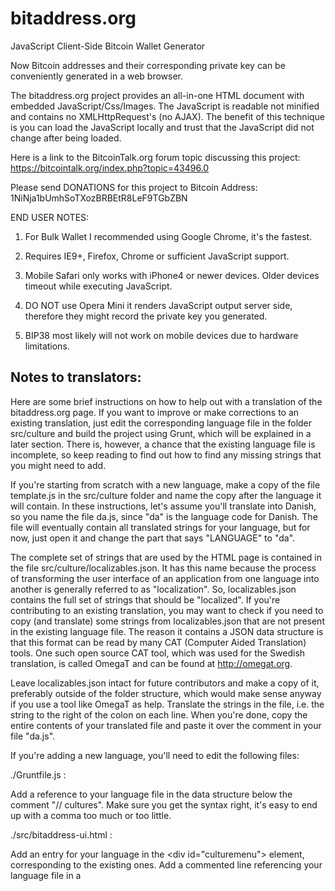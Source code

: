 # bitaddress.org
JavaScript Client-Side Bitcoin Wallet Generator

Now Bitcoin addresses and their corresponding private key can be conveniently
generated in a web browser.

The bitaddress.org project provides an all-in-one HTML document with embedded
JavaScript/Css/Images. The JavaScript is readable not minified and contains no
XMLHttpRequest's (no AJAX). The benefit of this technique is you can load the
JavaScript locally and trust that the JavaScript did not change after being
loaded.

Here is a link to the BitcoinTalk.org forum topic discussing this project:
https://bitcointalk.org/index.php?topic=43496.0


Please send DONATIONS for this project to Bitcoin Address:
1NiNja1bUmhSoTXozBRBEtR8LeF9TGbZBN


END USER NOTES:

 1) For Bulk Wallet I recommended using Google Chrome, it's the fastest.

 2) Requires IE9+, Firefox, Chrome or sufficient JavaScript support.

 3) Mobile Safari only works with iPhone4 or newer devices.
    Older devices timeout while executing JavaScript.

 4) DO NOT use Opera Mini it renders JavaScript output server side, therefore
    they might record the private key you generated.

 5) BIP38 most likely will not work on mobile devices due to hardware limitations.

Notes to translators:
---------------------------------------
Here are some brief instructions on how to help out with a translation of the bitaddress.org page. If you want to improve or make corrections to an existing translation, just edit the corresponding language file in the folder src/culture and build the project using Grunt, which will be explained in a later section. There is, however, a chance that the existing language file is incomplete, so keep reading to find out how to find any missing strings that you might need to add.

If you're starting from scratch with a new language, make a copy of the file template.js in the src/culture folder and name the copy after the language it will contain. In these instructions, let's assume you'll translate into Danish, so you name the file da.js, since "da" is the language code for Danish. The file will eventually contain all translated strings for your language, but for now, just open it and change the part that says "LANGUAGE" to "da".

The complete set of strings that are used by the HTML page is contained in the file src/culture/localizables.json. It has this name because the process of transforming the user interface of an application from one language into another is generally referred to as "localization". So, localizables.json contains the full set of strings that should be "localized". If you're contributing to an existing translation, you may want to check if you need to copy (and translate) some strings from localizables.json that are not present in the existing language file. The reason it contains a JSON data structure is that this format can be read by many CAT (Computer Aided Translation) tools. One such open source CAT tool, which was used for the Swedish translation, is called OmegaT and can be found at http://omegat.org.

Leave localizables.json intact for future contributors and make a copy of it, preferably outside of the folder structure, which would make sense anyway if you use a tool like OmegaT as help. Translate the strings in the file, i.e. the string to the right of the colon on each line. When you're done, copy the entire contents of your translated file and paste it over the comment in your file "da.js".

If you're adding a new language, you'll need to edit the following files:

./Gruntfile.js :

Add a reference to your language file in the data structure below the comment "// cultures". Make sure you get the syntax right, it's easy to end up with a comma too much or too little.

./src/bitaddress-ui.html :

Add an entry for your language in the \<div id="culturemenu"\> element, corresponding to the existing ones.
Add a commented line referencing your language file in a <script> section near the end, where you can see the other language files listed.

The file ./bitaddress.org.html is not edited by hand but generated by a build process that uses ./src/bitaddress-ui.html as a template and includes the JavaScript files and produces ./bitaddress.org.html as output. The build process is done by a program called Grunt. Go to http://gruntjs.com and find the instructions for how to install and use it.

If all goes well you'll have a bitaddress.org.html file you can open in a browser and test. When everything works as expected, don't forget to make a pull request to contribute back your improvements to the original project.

Notice of Copyrights and Licenses:
---------------------------------------
The bitaddress.org project, software and embedded resources are
copyright bitaddress.org.

The bitaddress.org name and logo are not part of the open source
license.

Portions of the all-in-one HTML document contain JavaScript codes that
are the copyrights of others. The individual copyrights are included
throughout the document along with their licenses. Included JavaScript
libraries are separated with HTML script tags.

Summary of JavaScript functions with a redistributable license:

JavaScript function	|	License
-------------------	|	--------------
Array.prototype.map	|	Public Domain
window.Crypto | BSD License
window.SecureRandom	| BSD License
window.EllipticCurve	|	BSD License
window.BigInteger |	BSD License
window.QRCode | MIT License
window.Bitcoin | MIT License

The bitaddress.org software is available under The MIT License (MIT)
Copyright (c) 2011-2013 bitaddress.org

Permission is hereby granted, free of charge, to any person obtaining
a copy of this software and associated documentation files (the
"Software"), to deal in the Software without restriction, including
without limitation the rights to use, copy, modify, merge, publish,
distribute, sublicense, and/or sell copies of the Software, and to
permit persons to whom the Software is furnished to do so, subject to
the following conditions:

The above copyright notice and this permission notice shall be
included in all copies or substantial portions of the Software.

THE SOFTWARE IS PROVIDED "AS IS", WITHOUT WARRANTY OF ANY KIND,
EXPRESS OR IMPLIED, INCLUDING BUT NOT LIMITED TO THE WARRANTIES OF
MERCHANTABILITY, FITNESS FOR A PARTICULAR PURPOSE AND
NONINFRINGEMENT. IN NO EVENT SHALL THE AUTHORS OR COPYRIGHT HOLDERS BE
LIABLE FOR ANY CLAIM, DAMAGES OR OTHER LIABILITY, WHETHER IN AN ACTION
OF CONTRACT, TORT OR OTHERWISE, ARISING FROM, OUT OF OR IN CONNECTION
WITH THE SOFTWARE OR THE USE OR OTHER DEALINGS IN THE SOFTWARE.
